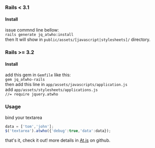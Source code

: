 ### Rails < 3.1
#### Install
issue commnd line bellow:  
`rails generate jq_atwho:install`  
then It will show in `public/assets/[javascript|stylesheets]/` directory.

### Rails >= 3.2
#### Install
add this gem in `Gemfile` like this:  
`gem jq_atwho-rails`  
then add this line in `app/assets/javascripts/application.js`  
add `app/assets/stylesheets/applications.js`  
` //= require jquery.atwho `

### Usage
bind your textarea
```javascript
data = ['tom','john'];
$('textarea').atwho({'debug':true,'data':data});
```
that's it, check it out!
more details in [At.js](https://github.com/ichord/At.js) on github.
